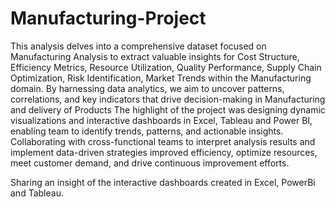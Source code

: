 # Manufacturing-Project
This analysis delves into a comprehensive dataset focused on Manufacturing Analysis to extract valuable insights for Cost Structure, Efficiency Metrics, Resource Utilization, Quality Performance, Supply Chain Optimization, Risk Identification, Market Trends within the Manufacturing domain. By harnessing data analytics, we aim to uncover patterns, correlations, and key indicators that drive decision-making in Manufacturing and delivery of Products
The highlight of the project was designing dynamic visualizations and interactive dashboards in Excel, Tableau and Power BI, enabling team to identify trends, patterns, and actionable insights. Collaborating with cross-functional teams to interpret analysis results and implement data-driven strategies improved efficiency, optimize resources, meet customer demand, and drive continuous improvement efforts.

Sharing an insight of the interactive dashboards created in Excel, PowerBi and Tableau.
